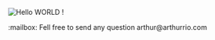 
![Hello WORLD !](https://res.cloudinary.com/daily-now/image/upload/s--xWc0E7jH--/f_auto/v1713238615/ugc/content_6b4f50b5-e1e3-469d-b5fa-9bb74ec3a00c)

<p> :mailbox: Fell free to send any question arthur@arthurrio.com </p>
